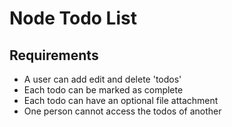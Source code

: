 # Node Todo List 

##  Requirements

* A user can add edit and delete 'todos'
* Each todo can be marked as complete
* Each todo can have an optional file attachment
* One person cannot access the todos of another

